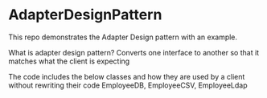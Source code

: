 # AdapterDesignPattern

This repo demonstrates the Adapter Design pattern with an example. 

What is adapter design pattern? 
  Converts one interface to another so that it matches what the client is expecting
  
The code includes the below classes and how they are used by a client without rewriting their code
 EmployeeDB, EmployeeCSV, EmployeeLdap 
